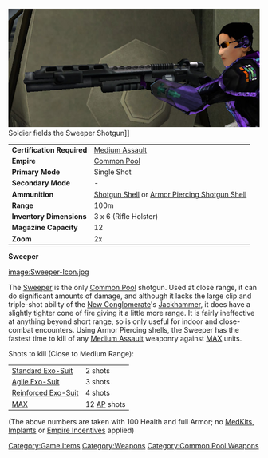 ![](images/Sweeper.jpg "fig:Sweeper.jpg") Soldier fields the Sweeper
Shotgun\]\]

|                            |                                                                                                                      |
| -------------------------- | -------------------------------------------------------------------------------------------------------------------- |
| **Certification Required** | [Medium Assault](Medium_Assault "wikilink")                                                                          |
| **Empire**                 | [Common Pool](Common_Pool "wikilink")                                                                                |
| **Primary Mode**           | Single Shot                                                                                                          |
| **Secondary Mode**         | \-                                                                                                                   |
| **Ammunition**             | [Shotgun Shell](Shotgun_Shell "wikilink") or [Armor Piercing Shotgun Shell](Armor_Piercing_Shotgun_Shell "wikilink") |
| **Range**                  | 100m                                                                                                                 |
| **Inventory Dimensions**   | 3 x 6 (Rifle Holster)                                                                                                |
| **Magazine Capacity**      | 12                                                                                                                   |
| **Zoom**                   | 2x                                                                                                                   |

**Sweeper**

[image:Sweeper-Icon.jpg](image:Sweeper-Icon.jpg "wikilink")

The [Sweeper](Sweeper "wikilink") is the only [Common
Pool](Common_Pool "wikilink") shotgun. Used at close range, it can do
significant amounts of damage, and although it lacks the large clip and
triple-shot ability of the [New
Conglomerate](New_Conglomerate "wikilink")'s
[Jackhammer](Jackhammer "wikilink"), it does have a slightly tighter
cone of fire giving it a little more range. It is fairly ineffective at
anything beyond short range, so is only useful for indoor and
close-combat encounters. Using Armor Piercing shells, the Sweeper has
the fastest time to kill of any [Medium
Assault](Medium_Assault "wikilink") weaponry against
[MAX](MAX "wikilink") units.

Shots to kill (Close to Medium Range):

|                                                       |                                          |
| ----------------------------------------------------- | ---------------------------------------- |
| [Standard Exo-Suit](Standard_Exo-Suit "wikilink")     | 2 shots                                  |
| [Agile Exo-Suit](Agile_Exo-Suit "wikilink")           | 3 shots                                  |
| [Reinforced Exo-Suit](Reinforced_Exo-Suit "wikilink") | 4 shots                                  |
| [MAX](MAX "wikilink")                                 | 12 [AP](Armor_Piercing "wikilink") shots |

(The above numbers are taken with 100 Health and full Armor; no
[MedKits](MedKit "wikilink"), [Implants](Implants "wikilink") or [Empire
Incentives](Empire_Incentives "wikilink") applied)

[Category:Game Items](Category:Game_Items "wikilink")
[Category:Weapons](Category:Weapons "wikilink") [Category:Common Pool
Weapons](Category:Common_Pool_Weapons "wikilink")

